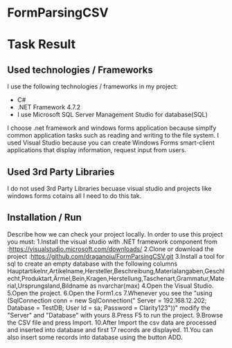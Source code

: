 # FormParsingCSV

# Task Result

## Used technologies / Frameworks

I use the following technologies / frameworks in my project:

- C#
- .NET Framework 4.7.2
- I use Microsoft SQL Server Management Studio for database(SQL)

I choose .net framework and windows forms application because simplfy common application tasks such as reading and writing to the file system.
I used Visual Studio because you can create Windows Forms smart-client applications that display information, request input from users.

## Used 3rd Party Libraries


I do not used 3rd Party Libraries becuase visual studio and projects like windows forms cotains all I need to do this tak.

## Installation / Run

Describe how we can check your project locally.
In order to use this project you must:
1.Install the visual studio with .NET framework component from :https://visualstudio.microsoft.com/downloads/
2.Clone or download the project :https://github.com/draganoiu/FormParsingCSV.git
3.Install a tool for sql to create an empty database with the following columns 
Hauptartikelnr,Artikelname,Hersteller,Beschreibung,Materialangaben,Geschlecht,Produktart,Ärmel,Bein,Kragen,Herstellung,Taschenart,Grammatur,Material,Ursprungsland,Bildname as nvarchar(max)
4.Open the Visual Studio.
5.Open the project.
6.Open the Form1.cs 
7.Whenever you see the "using (SqlConnection conn = new SqlConnection(" Server = 192.168.12.202; Database = TestDB; User Id = sa; Password = Clarity123"))" modify the  "Server" and "Database" with yours
8.Press F5 to run the project.
9.Browse the CSV file and press Import.
10.After Import the csv data are processed and inserted into database and first 17 records are displayed.
11.You can also insert some records into database using the button ADD.
